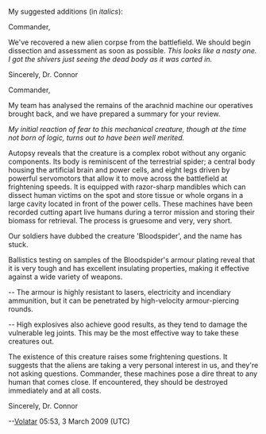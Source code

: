 My suggested additions (in *italics*):

Commander,

We've recovered a new alien corpse from the battlefield. We should begin
dissection and assessment as soon as possible. *This looks like a nasty
one. I got the shivers just seeing the dead body as it was carted in.*

Sincerely, Dr. Connor

Commander,

My team has analysed the remains of the arachnid machine our operatives
brought back, and we have prepared a summary for your review.

*My initial reaction of fear to this mechanical creature, though at the
time not born of logic, turns out to have been well merited.*

Autopsy reveals that the creature is a complex robot without any organic
components. Its body is reminiscent of the terrestrial spider; a central
body housing the artificial brain and power cells, and eight legs driven
by powerful servomotors that allow it to move across the battlefield at
frightening speeds. It is equipped with razor-sharp mandibles which can
dissect human victims on the spot and store tissue or whole organs in a
large cavity located in front of the power cells. These machines have
been recorded cutting apart live humans during a terror mission and
storing their biomass for retrieval. The process is gruesome and very,
very short.

Our soldiers have dubbed the creature 'Bloodspider', and the name has
stuck.

Ballistics testing on samples of the Bloodspider's armour plating reveal
that it is very tough and has excellent insulating properties, making it
effective against a wide variety of weapons.

-- The armour is highly resistant to lasers, electricity and incendiary
ammunition, but it can be penetrated by high-velocity armour-piercing
rounds.

-- High explosives also achieve good results, as they tend to damage the
vulnerable leg joints. This may be the most effective way to take these
creatures out.

The existence of this creature raises some frightening questions. It
suggests that the aliens are taking a very personal interest in us, and
they're not asking questions. Commander, these machines pose a dire
threat to any human that comes close. If encountered, they should be
destroyed immediately and at all costs.

Sincerely, Dr. Connor

--[Volatar](User:Volatar "wikilink") 05:53, 3 March 2009 (UTC)